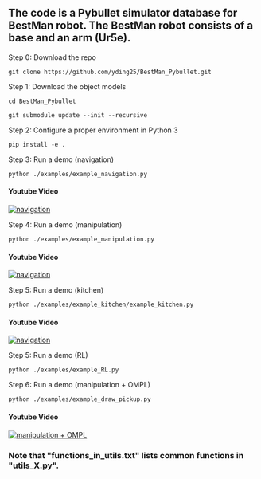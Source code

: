 ## The code is a Pybullet simulator database for BestMan robot. The BestMan robot consists of a base and an arm (Ur5e).

<!-- <img src="./image/bestman.png" alt="bestman" width="300" height="300">
 -->

Step 0: Download the repo

`git clone https://github.com/yding25/BestMan_Pybullet.git`


Step 1: Download the object models

`cd BestMan_Pybullet`

`git submodule update --init --recursive`


Step 2: Configure a proper environment in Python 3

`pip install -e .`

Step 3: Run a demo (navigation)

`python ./examples/example_navigation.py`

#### Youtube Video
[![navigation](https://img.youtube.com/vi/_tVbxgiM-5Q/0.jpg)](https://www.youtube.com/watch?v=_tVbxgiM-5Q)



Step 4: Run a demo (manipulation)

`python ./examples/example_manipulation.py`

#### Youtube Video
[![navigation](https://img.youtube.com/vi/XnmEqOgxNM4/0.jpg)](https://www.youtube.com/watch?v=XnmEqOgxNM4)


Step 5: Run a demo (kitchen)

`python ./examples/example_kitchen/example_kitchen.py`

#### Youtube Video
[![navigation](https://img.youtube.com/vi/hes7J-uy2DU/0.jpg)](https://www.youtube.com/watch?v=hes7J-uy2DU)

Step 5: Run a demo (RL)

`python ./examples/example_RL.py`

Step 6: Run a demo (manipulation + OMPL)

`python ./examples/example_draw_pickup.py`

#### Youtube Video
[![manipulation + OMPL](https://img.youtube.com/vi/f25d4N_Lv9w/0.jpg)](https://www.youtube.com/watch?v=f25d4N_Lv9w)


### Note that "functions_in_utils.txt" lists common functions in "utils_X.py".

